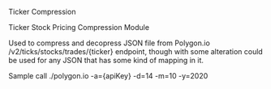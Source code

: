 Ticker Compression

Ticker Stock Pricing Compression Module 

Used to compress and decopress JSON file from Polygon.io /v2/ticks/stocks/trades/{ticker} endpoint, though with some alteration could be used for any JSON that has some kind of mapping in it. 

Sample call
./polygon.io -a={apiKey} -d=14 -m=10 -y=2020
